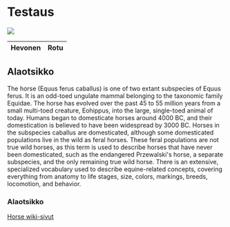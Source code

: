# Testaus

![](https://upload.wikimedia.org/wikipedia/commons/d/de/Nokota_Horses_cropped.jpg)

| Hevonen | Rotu |
|:--------|:-----|


## Alaotsikko

The horse (Equus ferus caballus) is one of two extant subspecies of Equus ferus. It is an odd-toed ungulate mammal belonging to the taxonomic family Equidae. The horse has evolved over the past 45 to 55 million years from a small multi-toed creature, Eohippus, into the large, single-toed animal of today. Humans began to domesticate horses around 4000 BC, and their domestication is believed to have been widespread by 3000 BC. Horses in the subspecies caballus are domesticated, although some domesticated populations live in the wild as feral horses. These feral populations are not true wild horses, as this term is used to describe horses that have never been domesticated, such as the endangered Przewalski's horse, a separate subspecies, and the only remaining true wild horse. There is an extensive, specialized vocabulary used to describe equine-related concepts, covering everything from anatomy to life stages, size, colors, markings, breeds, locomotion, and behavior.

### Alaotsikko

[Horse wiki-sivut](https://en.wikipedia.org/wiki/Horse)
